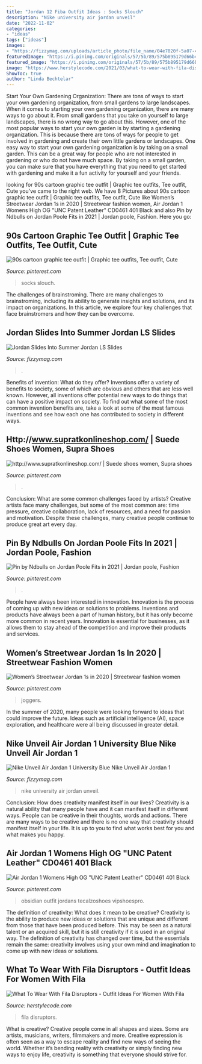 ```yaml
---
title: "Jordan 12 Fiba Outfit Ideas : Socks Slouch"
description: "Nike university air jordan unveil"
date: "2022-11-02"
categories:
- "ideas"
tags: ["ideas"]
images:
- "https://fizzymag.com/uploads/article_photo/file_name/04e7020f-5a07-490c-9c57-6565944d5c00/nike-air-jordan-1-sneakers-university-blue-4.jpg"
featuredImage: "https://i.pinimg.com/originals/57/5b/89/575b895179d66b46e78b3bf9c23a190c.jpg"
featured_image: "https://i.pinimg.com/originals/57/5b/89/575b895179d66b46e78b3bf9c23a190c.jpg"
image: "https://www.herstylecode.com/2021/03/what-to-wear-with-fila-disruptors-outfit-ideas-for-women-with-fila-shoes-604319551edc7.jpg?is-pending-load=1"
ShowToc: true
author: "Linda Bechtelar"
---
```



Start Your Own Gardening Organization: There are tons of ways to start your own gardening organization, from small gardens to large landscapes.
When it comes to starting your own gardening organization, there are many ways to go about it. From small gardens that you take on yourself to large landscapes, there is no wrong way to go about this. However, one of the most popular ways to start your own garden is by starting a gardening organization. This is because there are tons of ways for people to get involved in gardening and create their own little gardens or landscapes.
One easy way to start your own gardening organization is by taking on a small garden. This can be a great way for people who are not interested in gardening or who do not have much space. By taking on a small garden, you can make sure that you have everything that you need to get started with gardening and make it a fun activity for yourself and your friends.

	

		
looking for 90s cartoon graphic tee outfit | Graphic tee outfits, Tee outfit, Cute you've came to the right web. We have 8 Pictures about 90s cartoon graphic tee outfit | Graphic tee outfits, Tee outfit, Cute like Women’s Streetwear Jordan 1s in 2020 | Streetwear fashion women, Air Jordan 1 Womens High OG &quot;UNC Patent Leather&quot; CD0461 401 Black and also Pin by Ndbulls on Jordan Poole Fits in 2021 | Jordan poole, Fashion. Here you go:
		
    
## 90s Cartoon Graphic Tee Outfit | Graphic Tee Outfits, Tee Outfit, Cute

<img loading=lazy src="https://i.pinimg.com/originals/c7/80/91/c7809157d7b52338ff072ff787eb158b.jpg" onerror="this.onerror=null;this.src='https://tse4.mm.bing.net/th?id=OIP.C1i-CS0-w6wVKlwazErixwHaIY&amp;pid=15.1';" alt="90s cartoon graphic tee outfit | Graphic tee outfits, Tee outfit, Cute">

_Source: pinterest.com_

>socks slouch. 

	

The challenges of brainstroming.
There are many challenges to brainstroming, including its ability to generate insights and solutions, and its impact on organizations. In this article, we explore four key challenges that face brainstromers and how they can be overcome.

    
## Jordan Slides Into Summer Jordan LS Slides

<img loading=lazy src="http://fizzymag.com/uploads/article/facebook_image/39d93856-9012-4b4b-86d1-d610fee9e369/Jordan-ls-slide-drop-facebook-image.jpg" onerror="this.onerror=null;this.src='https://tse3.mm.bing.net/th?id=OIP.wPOAJwZgWYEOfRoEfYPgfQHaE7&amp;pid=15.1';" alt="Jordan Slides Into Summer Jordan LS Slides">

_Source: fizzymag.com_

>. 

	

Benefits of invention: What do they offer?
Inventions offer a variety of benefits to society, some of which are obvious and others that are less well known. However, all inventions offer potential new ways to do things that can have a positive impact on society. To find out what some of the most common invention benefits are, take a look at some of the most famous inventions and see how each one has contributed to society in different ways.

    
## Http://www.supratkonlineshop.com/ | Suede Shoes Women, Supra Shoes

<img loading=lazy src="https://i.pinimg.com/originals/57/5b/89/575b895179d66b46e78b3bf9c23a190c.jpg" onerror="this.onerror=null;this.src='https://tse3.mm.bing.net/th?id=OIP.4D9DHK2gEh5nyjjQX7-Z2AHaEs&amp;pid=15.1';" alt="http://www.supratkonlineshop.com/ | Suede shoes women, Supra shoes">

_Source: pinterest.com_

>. 

	

Conclusion: What are some common challenges faced by artists?
Creative artists face many challenges, but some of the most common are: time pressure, creative collaboration, lack of resources, and a need for passion and motivation. Despite these challenges, many creative people continue to produce great art every day.

    
## Pin By Ndbulls On Jordan Poole Fits In 2021 | Jordan Poole, Fashion

<img loading=lazy src="https://i.pinimg.com/originals/77/91/36/779136ad4d9242e0543ffceb773ab23a.jpg" onerror="this.onerror=null;this.src='https://tse2.mm.bing.net/th?id=OIP.K5ojjKyt_9x4o7HgnZ8gCAHaJF&amp;pid=15.1';" alt="Pin by Ndbulls on Jordan Poole Fits in 2021 | Jordan poole, Fashion">

_Source: pinterest.com_

>. 

	

People have always been interested in innovation. Innovation is the process of coming up with new ideas or solutions to problems. Inventions and products have always been a part of human history, but it has only become more common in recent years. Innovation is essential for businesses, as it allows them to stay ahead of the competition and improve their products and services.

    
## Women’s Streetwear Jordan 1s In 2020 | Streetwear Fashion Women

<img loading=lazy src="https://i.pinimg.com/736x/03/0e/d4/030ed400547e5af6fb7b1749994ff913.jpg" onerror="this.onerror=null;this.src='https://tse2.mm.bing.net/th?id=OIP.99gtl-TVHi2FWUZ0XwQuRAHaJ3&amp;pid=15.1';" alt="Women’s Streetwear Jordan 1s in 2020 | Streetwear fashion women">

_Source: pinterest.com_

>joggers. 

	

In the summer of 2020, many people were looking forward to ideas that could improve the future. Ideas such as artificial intelligence (AI), space exploration, and healthcare were all being discussed in greater detail. 

    
## Nike Unveil Air Jordan 1 University Blue Nike Unveil Air Jordan 1

<img loading=lazy src="https://fizzymag.com/uploads/article_photo/file_name/04e7020f-5a07-490c-9c57-6565944d5c00/nike-air-jordan-1-sneakers-university-blue-4.jpg" onerror="this.onerror=null;this.src='https://tse4.mm.bing.net/th?id=OIP.D1iJeYuIXxX5Tx8-QwljiwHaE8&amp;pid=15.1';" alt="Nike Unveil Air Jordan 1 University Blue Nike Unveil Air Jordan 1">

_Source: fizzymag.com_

>nike university air jordan unveil. 

	

Conclusion: How does creativity manifest itself in our lives?
Creativity is a natural ability that many people have and it can manifest itself in different ways. People can be creative in their thoughts, words and actions. There are many ways to be creative and there is no one way that creativity should manifest itself in your life. It is up to you to find what works best for you and what makes you happy.

    
## Air Jordan 1 Womens High OG &quot;UNC Patent Leather&quot; CD0461 401 Black

<img loading=lazy src="https://i.pinimg.com/736x/2b/31/f4/2b31f482900f36cafa3e6950ab7f0c02.jpg" onerror="this.onerror=null;this.src='https://tse2.mm.bing.net/th?id=OIP.hBhZYlrSF7Ol7Q3keM908AHaHS&amp;pid=15.1';" alt="Air Jordan 1 Womens High OG &quot;UNC Patent Leather&quot; CD0461 401 Black">

_Source: pinterest.com_

>obsidian outfit jordans tecalzoshoes vipshoespro. 

	

The definition of creativity: What does it mean to be creative?
Creativity is the ability to produce new ideas or solutions that are unique and different from those that have been produced before. This may be seen as a natural talent or an acquired skill, but it is still creativity if it is used in an original way. The definition of creativity has changed over time, but the essentials remain the same: creativity involves using your own mind and imagination to come up with new ideas or solutions.

    
## What To Wear With Fila Disruptors - Outfit Ideas For Women With Fila

<img loading=lazy src="https://www.herstylecode.com/2021/03/what-to-wear-with-fila-disruptors-outfit-ideas-for-women-with-fila-shoes-604319551edc7.jpg?is-pending-load=1" onerror="this.onerror=null;this.src='https://tse3.mm.bing.net/th?id=OIP.S2cqKm5NKk4siS5USM5_jwHaHa&amp;pid=15.1';" alt="What To Wear With Fila Disruptors - Outfit Ideas For Women With Fila">

_Source: herstylecode.com_

>fila disruptors. 

	

What is creative?
Creative people come in all shapes and sizes. Some are artists, musicians, writers, filmmakers and more. Creative expression is often seen as a way to escape reality and find new ways of seeing the world. Whether it’s bending reality with creativity or simply finding new ways to enjoy life, creativity is something that everyone should strive for.

